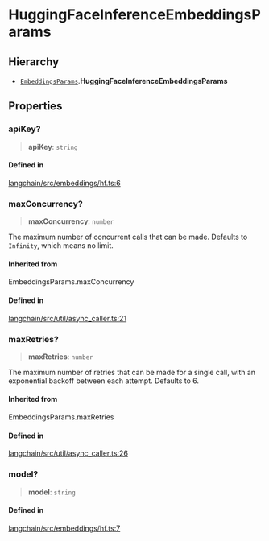 HuggingFaceInferenceEmbeddingsParams
====================================

Hierarchy[](#hierarchy "Direct link to Hierarchy")
---------------------------------------------------

*   [`EmbeddingsParams`](/docs/api/embeddings_base/types/EmbeddingsParams).**HuggingFaceInferenceEmbeddingsParams**

Properties[](#properties "Direct link to Properties")
------------------------------------------------------

### apiKey?[](#apikey "Direct link to apiKey?")

> **apiKey**: `string`

#### Defined in[](#defined-in "Direct link to Defined in")

[langchain/src/embeddings/hf.ts:6](https://github.com/hwchase17/langchainjs/blob/1c1274d/langchain/src/embeddings/hf.ts#L6)

### maxConcurrency?[](#maxconcurrency "Direct link to maxConcurrency?")

> **maxConcurrency**: `number`

The maximum number of concurrent calls that can be made. Defaults to `Infinity`, which means no limit.

#### Inherited from[](#inherited-from "Direct link to Inherited from")

EmbeddingsParams.maxConcurrency

#### Defined in[](#defined-in-1 "Direct link to Defined in")

[langchain/src/util/async\_caller.ts:21](https://github.com/hwchase17/langchainjs/blob/1c1274d/langchain/src/util/async_caller.ts#L21)

### maxRetries?[](#maxretries "Direct link to maxRetries?")

> **maxRetries**: `number`

The maximum number of retries that can be made for a single call, with an exponential backoff between each attempt. Defaults to 6.

#### Inherited from[](#inherited-from-1 "Direct link to Inherited from")

EmbeddingsParams.maxRetries

#### Defined in[](#defined-in-2 "Direct link to Defined in")

[langchain/src/util/async\_caller.ts:26](https://github.com/hwchase17/langchainjs/blob/1c1274d/langchain/src/util/async_caller.ts#L26)

### model?[](#model "Direct link to model?")

> **model**: `string`

#### Defined in[](#defined-in-3 "Direct link to Defined in")

[langchain/src/embeddings/hf.ts:7](https://github.com/hwchase17/langchainjs/blob/1c1274d/langchain/src/embeddings/hf.ts#L7)